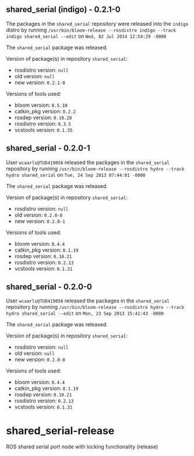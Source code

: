 ## shared_serial (indigo) - 0.2.1-0

The packages in the `shared_serial` repository were released into the `indigo` distro by running `/usr/bin/bloom-release --rosdistro indigo --track indigo shared_serial --edit` on `Wed, 02 Jul 2014 12:54:29 -0000`

The `shared_serial` package was released.

Version of package(s) in repository `shared_serial`:
- rosdistro version: `null`
- old version: `null`
- new version: `0.2.1-0`

Versions of tools used:
- bloom version: `0.5.10`
- catkin_pkg version: `0.2.2`
- rosdep version: `0.10.28`
- rosdistro version: `0.3.5`
- vcstools version: `0.1.35`


## shared_serial - 0.2.0-1

User `wcaarls@TUD419056` released the packages in the `shared_serial` repository by running `/usr/bin/bloom-release --rosdistro hydro --track hydro shared_serial` on `Tue, 24 Sep 2013 07:44:01 -0000`

The `shared_serial` package was released.

Version of package(s) in repository `shared_serial`:
- rosdistro version: `null`
- old version: `0.2.0-0`
- new version: `0.2.0-1`

Versions of tools used:
- bloom version: `0.4.4`
- catkin_pkg version: `0.1.19`
- rosdep version: `0.10.21`
- rosdistro version: `0.2.13`
- vcstools version: `0.1.31`


## shared_serial - 0.2.0-0

User `wcaarls@TUD419056` released the packages in the `shared_serial` repository by running `/usr/bin/bloom-release --rosdistro hydro --track hydro shared_serial --edit` on `Mon, 23 Sep 2013 15:41:43 -0000`

The `shared_serial` package was released.

Version of package(s) in repository `shared_serial`:
- rosdistro version: `null`
- old version: `null`
- new version: `0.2.0-0`

Versions of tools used:
- bloom version: `0.4.4`
- catkin_pkg version: `0.1.19`
- rosdep version: `0.10.21`
- rosdistro version: `0.2.13`
- vcstools version: `0.1.31`


shared_serial-release
=====================

ROS shared serial port node with locking functionality (release)
